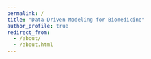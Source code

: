 ```yaml
---
permalink: /
title: "Data-Driven Modeling for Biomedicine"
author_profile: true
redirect_from: 
  - /about/
  - /about.html
---
```



